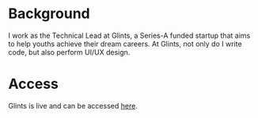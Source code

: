 # Background

I work as the Technical Lead at Glints, a Series-A funded startup that aims to
help youths achieve their dream careers. At Glints, not only do I write code,
but also perform UI/UX design.

# Access

Glints is live and can be accessed [here](https://glints.com).
